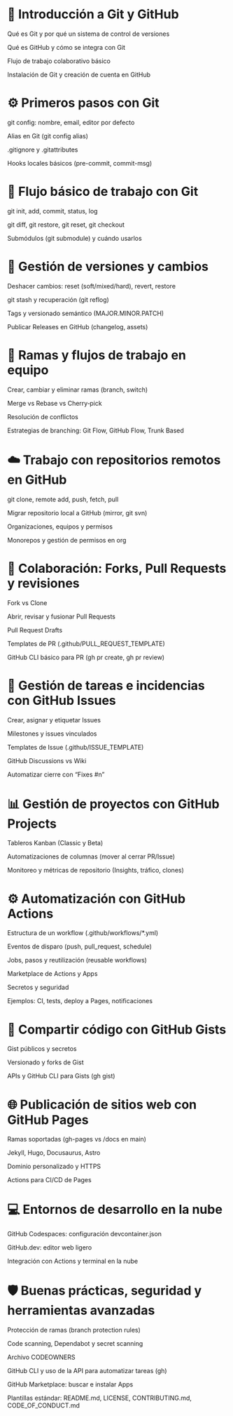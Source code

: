 # 📌 Introducción a Git y GitHub

Qué es Git y por qué un sistema de control de versiones

Qué es GitHub y cómo se integra con Git

Flujo de trabajo colaborativo básico

Instalación de Git y creación de cuenta en GitHub

# ⚙️ Primeros pasos con Git

git config: nombre, email, editor por defecto

Alias en Git (git config alias)

.gitignore y .gitattributes

Hooks locales básicos (pre-commit, commit-msg)

# 🧱 Flujo básico de trabajo con Git

git init, add, commit, status, log

git diff, git restore, git reset, git checkout

Submódulos (git submodule) y cuándo usarlos

# 🔁 Gestión de versiones y cambios

Deshacer cambios: reset (soft/mixed/hard), revert, restore

git stash y recuperación (git reflog)

Tags y versionado semántico (MAJOR.MINOR.PATCH)

Publicar Releases en GitHub (changelog, assets)

# 🌿 Ramas y flujos de trabajo en equipo

Crear, cambiar y eliminar ramas (branch, switch)

Merge vs Rebase vs Cherry‑pick

Resolución de conflictos

Estrategias de branching: Git Flow, GitHub Flow, Trunk Based

# ☁️ Trabajo con repositorios remotos en GitHub

git clone, remote add, push, fetch, pull

Migrar repositorio local a GitHub (mirror, git svn)

Organizaciones, equipos y permisos

Monorepos y gestión de permisos en org

# 🤝 Colaboración: Forks, Pull Requests y revisiones

Fork vs Clone

Abrir, revisar y fusionar Pull Requests

Pull Request Drafts

Templates de PR (.github/PULL_REQUEST_TEMPLATE)

GitHub CLI básico para PR (gh pr create, gh pr review)

# 🐞 Gestión de tareas e incidencias con GitHub Issues

Crear, asignar y etiquetar Issues

Milestones y issues vinculados

Templates de Issue (.github/ISSUE_TEMPLATE)

GitHub Discussions vs Wiki

Automatizar cierre con “Fixes #n”

# 📊 Gestión de proyectos con GitHub Projects

Tableros Kanban (Classic y Beta)

Automatizaciones de columnas (mover al cerrar PR/Issue)

Monitoreo y métricas de repositorio (Insights, tráfico, clones)

# ⚙️ Automatización con GitHub Actions

Estructura de un workflow (.github/workflows/*.yml)

Eventos de disparo (push, pull_request, schedule)

Jobs, pasos y reutilización (reusable workflows)

Marketplace de Actions y Apps

Secretos y seguridad

Ejemplos: CI, tests, deploy a Pages, notificaciones

# 📄 Compartir código con GitHub Gists

Gist públicos y secretos

Versionado y forks de Gist

APIs y GitHub CLI para Gists (gh gist)

# 🌐 Publicación de sitios web con GitHub Pages

Ramas soportadas (gh-pages vs /docs en main)

Jekyll, Hugo, Docusaurus, Astro

Dominio personalizado y HTTPS

Actions para CI/CD de Pages

# 💻 Entornos de desarrollo en la nube

GitHub Codespaces: configuración devcontainer.json

GitHub.dev: editor web ligero

Integración con Actions y terminal en la nube

# 🛡️ Buenas prácticas, seguridad y herramientas avanzadas

Protección de ramas (branch protection rules)

Code scanning, Dependabot y secret scanning

Archivo CODEOWNERS

GitHub CLI y uso de la API para automatizar tareas (gh)

GitHub Marketplace: buscar e instalar Apps

Plantillas estándar: README.md, LICENSE, CONTRIBUTING.md, CODE_OF_CONDUCT.md
